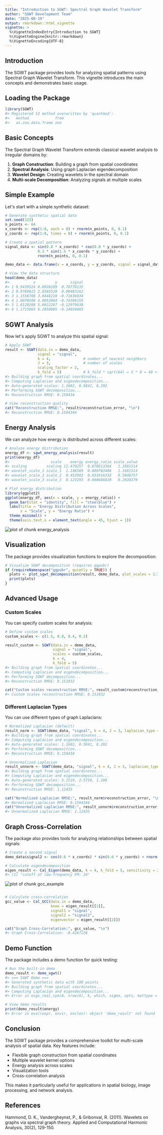 ```yaml
---
title: "Introduction to SGWT: Spectral Graph Wavelet Transform"
author: "SGWT Development Team"
date: "2025-08-19"
output: rmarkdown::html_vignette
vignette: >
  %\VignetteIndexEntry{Introduction to SGWT}
  %\VignetteEngine{knitr::rmarkdown}
  %\VignetteEncoding{UTF-8}
---
```




## Introduction

The SGWT package provides tools for analyzing spatial patterns using Spectral Graph Wavelet Transform. This vignette introduces the main concepts and demonstrates basic usage.

## Loading the Package


```r
library(SGWT)
#> Registered S3 method overwritten by 'quantmod':
#>   method            from
#>   as.zoo.data.frame zoo
```

## Basic Concepts

The Spectral Graph Wavelet Transform extends classical wavelet analysis to irregular domains by:

1. **Graph Construction**: Building a graph from spatial coordinates
2. **Spectral Analysis**: Using graph Laplacian eigendecomposition
3. **Wavelet Design**: Creating wavelets in the spectral domain
4. **Multi-scale Decomposition**: Analyzing signals at multiple scales

## Simple Example

Let's start with a simple synthetic dataset:


```r
# Generate synthetic spatial data
set.seed(123)
n_points <- 64
x_coords <- rep(1:8, each = 8) + rnorm(n_points, 0, 0.1)
y_coords <- rep(1:8, times = 8) + rnorm(n_points, 0, 0.1)

# Create a spatial pattern
signal_data <- sin(0.8 * x_coords) * cos(0.8 * y_coords) + 
               0.3 * sin(1.5 * x_coords * y_coords) + 
               rnorm(n_points, 0, 0.1)

demo_data <- data.frame(x = x_coords, y = y_coords, signal = signal_data)

# View the data structure
head(demo_data)
#>           x         y      signal
#> 1 0.9439524 0.8928209  0.70770135
#> 2 0.9769823 2.0303529  0.00483162
#> 3 1.1558708 3.0448210 -0.71636034
#> 4 1.0070508 4.0053004 -0.74394155
#> 5 1.0129288 5.0922267 -0.12979638
#> 6 1.1715065 6.2050085 -0.14034003
```

## SGWT Analysis

Now let's apply SGWT to analyze this spatial signal:


```r
# Apply SGWT
result <- SGWT(data.in = demo_data, 
               signal = "signal",
               k = 4,               # number of nearest neighbors
               J = 3,               # number of scales
               scaling_factor = 2,
               k_fold = 5)          # k_fold * sqrt(64) = 5 * 8 = 40 < 64
#> Building graph from spatial coordinates...
#> Computing Laplacian and eigendecomposition...
#> Auto-generated scales: 1.1682, 0.5841, 0.292 
#> Performing SGWT decomposition...
#> Reconstruction RMSE: 0.159434

# View reconstruction quality
cat("Reconstruction RMSE:", result$reconstruction_error, "\n")
#> Reconstruction RMSE: 0.1594344
```

## Energy Analysis

We can analyze how energy is distributed across different scales:


```r
# Analyze energy distribution
energy_df <- sgwt_energy_analysis(result)
print(energy_df)
#>                   scale    energy energy_ratio scale_value
#> scaling         scaling 12.470257  0.878613364   1.1681514
#> wavelet_scale_1 scale_1  1.146569  0.080783486   1.1681514
#> wavelet_scale_2 scale_2  0.452992  0.031916332   0.5840757
#> wavelet_scale_3 scale_3  0.123293  0.008686819   0.2920379

# Plot energy distribution
library(ggplot2)
ggplot(energy_df, aes(x = scale, y = energy_ratio)) +
  geom_bar(stat = "identity", fill = "steelblue") +
  labs(title = "Energy Distribution Across Scales",
       x = "Scale", y = "Energy Ratio") +
  theme_minimal() +
  theme(axis.text.x = element_text(angle = 45, hjust = 1))
```

![plot of chunk energy_analysis](figure/energy_analysis-1.png)

## Visualization

The package provides visualization functions to explore the decomposition:


```r
# Visualize SGWT decomposition (requires ggpubr)
if (requireNamespace("ggpubr", quietly = TRUE)) {
  plots <- plot_sgwt_decomposition(result, demo_data, plot_scales = 1:3)
  print(plots)
}
```

## Advanced Usage

### Custom Scales

You can specify custom scales for analysis:


```r
# Define custom scales
custom_scales <- c(1.5, 0.8, 0.4, 0.2)

result_custom <- SGWT(data.in = demo_data,
                      signal = "signal",
                      scales = custom_scales,
                      k = 4,
                      k_fold = 5)
#> Building graph from spatial coordinates...
#> Computing Laplacian and eigendecomposition...
#> Performing SGWT decomposition...
#> Reconstruction RMSE: 0.151932

cat("Custom scales reconstruction RMSE:", result_custom$reconstruction_error, "\n")
#> Custom scales reconstruction RMSE: 0.151932
```

### Different Laplacian Types

You can use different types of graph Laplacians:


```r
# Normalized Laplacian (default)
result_norm <- SGWT(demo_data, "signal", k = 4, J = 3, laplacian_type = "normalized", k_fold = 5)
#> Building graph from spatial coordinates...
#> Computing Laplacian and eigendecomposition...
#> Auto-generated scales: 1.1682, 0.5841, 0.292 
#> Performing SGWT decomposition...
#> Reconstruction RMSE: 0.159434

# Unnormalized Laplacian
result_unnorm <- SGWT(demo_data, "signal", k = 4, J = 3, laplacian_type = "unnormalized", k_fold = 5)
#> Building graph from spatial coordinates...
#> Computing Laplacian and eigendecomposition...
#> Auto-generated scales: 5.1519, 2.5759, 1.288 
#> Performing SGWT decomposition...
#> Reconstruction RMSE: 1.12435

cat("Normalized Laplacian RMSE:", result_norm$reconstruction_error, "\n")
#> Normalized Laplacian RMSE: 0.1594344
cat("Unnormalized Laplacian RMSE:", result_unnorm$reconstruction_error, "\n")
#> Unnormalized Laplacian RMSE: 1.12435
```

## Graph Cross-Correlation

The package also provides tools for analyzing relationships between spatial signals:


```r
# Create a second signal
demo_data$signal2 <- cos(0.6 * x_coords) * sin(0.6 * y_coords) + rnorm(n_points, 0, 0.1)

# Calculate eigendecomposition
eigen_result <- Cal_Eigen(demo_data, k = 4, k_fold = 5, sensitivity = 2)
#> [1] "cutoff of low-frequency FM: 24"
```

![plot of chunk gcc_example](figure/gcc_example-1.png)

```r

# Calculate cross-correlation
gcc_value <- Cal_GCC(data.in = demo_data,
                     knee = eigen_result[[1]],
                     signal1 = "signal",
                     signal2 = "signal2",
                     eigenvector = eigen_result[[2]])

cat("Graph Cross-Correlation:", gcc_value, "\n")
#> Graph Cross-Correlation: -0.4267128
```

## Demo Function

The package includes a demo function for quick testing:


```r
# Run the built-in demo
demo_result <- demo_sgwt()
#> === SGWT Demo ===
#> Generated synthetic data with 100 points
#> Building graph from spatial coordinates...
#> Computing Laplacian and eigendecomposition...
#> Error in eigs_real_sym(A, nrow(A), k, which, sigma, opts, mattype = "sym_dgCMatrix", : 'k' must satisfy 0 < k < nrow(A)

# View demo results
print(demo_result$energy)
#> Error in eval(expr, envir, enclos): object 'demo_result' not found
```

## Conclusion

The SGWT package provides a comprehensive toolkit for multi-scale analysis of spatial data. Key features include:

- Flexible graph construction from spatial coordinates
- Multiple wavelet kernel options
- Energy analysis across scales
- Visualization tools
- Cross-correlation analysis

This makes it particularly useful for applications in spatial biology, image processing, and network analysis.

## References

Hammond, D. K., Vandergheynst, P., & Gribonval, R. (2011). Wavelets on graphs via spectral graph theory. Applied and Computational Harmonic Analysis, 30(2), 129-150. 
